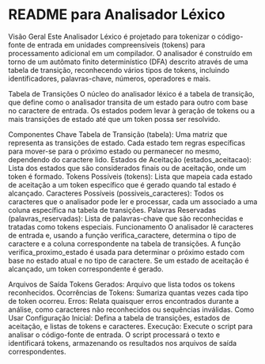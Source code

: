 # README para Analisador Léxico
Visão Geral
Este Analisador Léxico é projetado para tokenizar o código-fonte de entrada em unidades compreensíveis (tokens) para processamento adicional em um compilador. O analisador é construído em torno de um autômato finito determinístico (DFA) descrito através de uma tabela de transição, reconhecendo vários tipos de tokens, incluindo identificadores, palavras-chave, números, operadores e mais.

Tabela de Transições
O núcleo do analisador léxico é a tabela de transição, que define como o analisador transita de um estado para outro com base no caractere de entrada. Os estados podem levar à geração de tokens ou a mais transições de estado até que um token possa ser resolvido.

Componentes Chave
Tabela de Transição (tabela): Uma matriz que representa as transições de estado. Cada estado tem regras específicas para mover-se para o próximo estado ou permanecer no mesmo, dependendo do caractere lido.
Estados de Aceitação (estados_aceitacao): Lista dos estados que são considerados finais ou de aceitação, onde um token é formado.
Tokens Possíveis (tokens): Lista que mapeia cada estado de aceitação a um token específico que é gerado quando tal estado é alcançado.
Caracteres Possíveis (possiveis_caracteres): Todos os caracteres que o analisador pode ler e processar, cada um associado a uma coluna específica na tabela de transições.
Palavras Reservadas (palavras_reservadas): Lista de palavras-chave que são reconhecidas e tratadas como tokens especiais.
Funcionamento
O analisador lê caracteres de entrada e, usando a função verifica_caractere, determina o tipo de caractere e a coluna correspondente na tabela de transições. A função verifica_proximo_estado é usada para determinar o próximo estado com base no estado atual e no tipo de caractere. Se um estado de aceitação é alcançado, um token correspondente é gerado.

Arquivos de Saída
Tokens Gerados: Arquivo que lista todos os tokens reconhecidos.
Ocorrências de Tokens: Sumariza quantas vezes cada tipo de token ocorreu.
Erros: Relata quaisquer erros encontrados durante a análise, como caracteres não reconhecidos ou sequências inválidas.
Como Usar
Configuração Inicial: Defina a tabela de transições, estados de aceitação, e listas de tokens e caracteres.
Execução: Execute o script para analisar o código-fonte de entrada. O script processará o texto e identificará tokens, armazenando os resultados nos arquivos de saída correspondentes.
